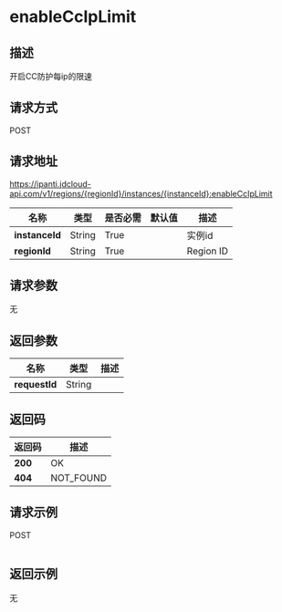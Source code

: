 # enableCcIpLimit


## 描述
开启CC防护每ip的限速

## 请求方式
POST

## 请求地址
https://ipanti.jdcloud-api.com/v1/regions/{regionId}/instances/{instanceId}:enableCcIpLimit

|名称|类型|是否必需|默认值|描述|
|---|---|---|---|---|
|**instanceId**|String|True||实例id|
|**regionId**|String|True||Region ID|

## 请求参数
无


## 返回参数
|名称|类型|描述|
|---|---|---|
|**requestId**|String||



## 返回码
|返回码|描述|
|---|---|
|**200**|OK|
|**404**|NOT_FOUND|

## 请求示例
POST
```

```

## 返回示例
无
